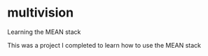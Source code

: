# multivision
Learning the MEAN stack

This was a project I completed to learn how to use the MEAN stack
